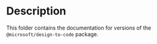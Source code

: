 # Description

This folder contains the documentation for versions of the `@microsoft/design-to-code` package.